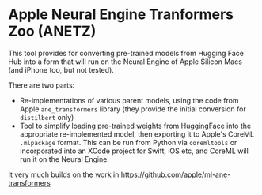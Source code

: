 # Apple Neural Engine Tranformers Zoo (ANETZ)
This tool provides for converting pre-trained models from Hugging Face Hub into a form that will run on the Neural Engine of Apple Silicon Macs (and iPhone too, but not tested).

There are two parts:
- Re-implementations of various parent models, using the code from Apple `ane_transformers` library (they provide the initial conversion for `distilbert` only)
- Tool to simplify loading pre-trained weights from HuggingFace into the appropriate re-implemented model, then exporting it to Apple's CoreML `.mlpackage` format. This can be run from Python via `coremltools` or incorporated into an XCode project for Swift, iOS etc, and CoreML will run it on the Neural Engine.

It very much builds on the work in https://github.com/apple/ml-ane-transformers
